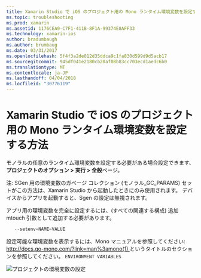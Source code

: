 ```yaml
---
title: Xamarin Studio で iOS のプロジェクト用の Mono ランタイム環境変数を設定する方法
ms.topic: troubleshooting
ms.prod: xamarin
ms.assetid: 1176CEA9-C7F1-411B-8F1A-99374E8AFF33
ms.technology: xamarin-ios
author: bradumbaugh
ms.author: brumbaug
ms.date: 03/31/2017
ms.openlocfilehash: 5f4f3a2de012d35ddca9c1fa830d599d9d5acb17
ms.sourcegitcommit: 945df041e2180cb20af08b83cc703ecd1aedc6b0
ms.translationtype: MT
ms.contentlocale: ja-JP
ms.lasthandoff: 04/04/2018
ms.locfileid: "30776119"
---
```

# <a name="how-do-i-set-mono-runtime-environment-variables-for-ios-projects-in-xamarin-studio"></a>Xamarin Studio で iOS のプロジェクト用の Mono ランタイム環境変数を設定する方法

モノラルの任意のランタイム環境変数を設定する必要がある場合設定できます、**プロジェクトのオプション > 実行 > 全般**ページ。

注: SGen 用の環境変数のガベージ コレクション (モノラル\_GC\_PARAMS) セットがこの方法は、Xamarin Studio から起動したときにのみ使用されます。 デバイスからアプリを起動すると、Sgen の設定は無視されます。 

アプリ用の環境変数を完全に設定するには、(すべての関連する構成) 追加 mtouch 引数として追加する必要があります。

```csharp
   --setenv=NAME=VALUE
```

設定可能な環境変数を表示するには、Mono マニュアルを参照してください: [ http://docs.go-mono.com/?link=man%3amono(1) ](http://docs.go-mono.com/?link=man%3amono(1))というタイトルのセクションを参照してください。 `ENVIRONMENT VARIABLES`

![](xs-mono-runtime-images/environment-variables.jpg "プロジェクトの環境変数の設定")
